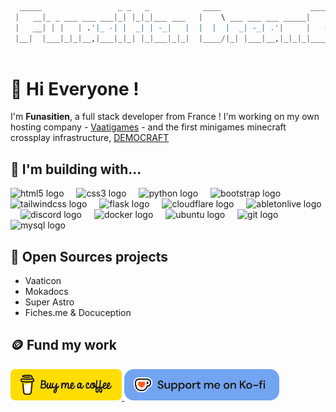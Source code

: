 ```py
  _____                 _ _   _            ____                    _____ _           _ 
 |   __|_ _ ___ ___ ___|_| |_|_|___ ___   |    \ ___ ___ ___ _____|     | |___ _ _ _| |
 |   __| | |   | .'|_ -| |  _| | -_|   |  |  |  |  _| -_| .'|     |   --| | . | | | . |
 |__|  |___|_|_|__,|___|_|_| |_|___|_|_|  |____/|_| |___|__,|_|_|_|_____|_|___|___|___|
    
```

# 👋 Hi Everyone !

I'm **Funasitien**, a full stack developer from France ! I'm working on my own hosting company - [Vaatigames](https://vaatigames.fr) - and the first minigames minecraft crossplay infrastructure, [DEMOCRAFT](https://democraft.fr)

## 💫 I'm building with...

<div align="left">
  <img src="https://cdn.jsdelivr.net/gh/devicons/devicon/icons/html5/html5-original.svg" height="30" alt="html5 logo"  />
  <img width="12" />
  <img src="https://cdn.jsdelivr.net/gh/devicons/devicon/icons/css3/css3-original.svg" height="30" alt="css3 logo"  />
  <img width="12" />
  <img src="https://skillicons.dev/icons?i=py" height="30" alt="python logo"  />
  <img width="12" />
  <img src="https://skillicons.dev/icons?i=bootstrap" height="30" alt="bootstrap logo"  />
  <img width="12" />
  <img src="https://skillicons.dev/icons?i=tailwind" height="30" alt="tailwindcss logo"  />
  <img width="12" />
  <img src="https://skillicons.dev/icons?i=flask" height="30" alt="flask logo"  />
  <img width="12" />
  <img src="https://skillicons.dev/icons?i=cloudflare" height="30" alt="cloudflare logo"  />
  <img width="12" />
  <img src="https://skillicons.dev/icons?i=ableton" height="30" alt="abletonlive logo"  />
  <img width="12" />
  <img src="https://skillicons.dev/icons?i=discord" height="30" alt="discord logo"  />
  <img width="12" />
  <img src="https://skillicons.dev/icons?i=docker" height="30" alt="docker logo"  />
  <img width="12" />
  <img src="https://cdn.simpleicons.org/ubuntu/E95420" height="30" alt="ubuntu logo"  />
  <img width="12" />
  <img src="https://skillicons.dev/icons?i=git" height="30" alt="git logo"  />
  <img width="12" />
  <img src="https://skillicons.dev/icons?i=mysql" height="30" alt="mysql logo"  />
</div>

## 🌈 Open Sources projects

- Vaaticon
- Mokadocs
- Super Astro
- Fiches.me & Docuception

## 🪙 Fund my work 

<div align="left">
  <a href="https://buymeacoffee.com/funa" target="_blank">
    <img src="https://github.com/Funasitien/Funasitien/blob/main/bmc-button.png" height="50" alt="buymeacoffe logo"  />
  </a>
    <a href="https://ko-fi.com/funasitien" target="_blank">
    <img src="https://github.com/Funasitien/Funasitien/blob/main/kofi.png" height="50" alt="kofi logo"  />
  </a>
</div>
